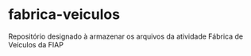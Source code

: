# fabrica-veiculos
Repositório designado à armazenar os arquivos da atividade Fábrica de Veículos da FIAP
